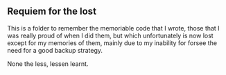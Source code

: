 ## Requiem for the lost

This is a folder to remember the memoriable code that I wrote, those that I was really proud of
when I did them, but which unfortunately is now lost except for my memories of them, mainly due to
my inability for forsee the need for a good backup strategy. 

None the less, lessen learnt.
